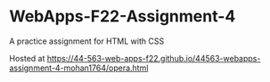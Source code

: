 # WebApps-F22-Assignment-4
A practice assignment for HTML with CSS

Hosted at <https://44-563-web-apps-f22.github.io/44563-webapps-assignment-4-mohan1764/opera.html>